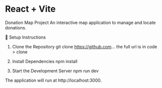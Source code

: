 # React + Vite

Donation Map Project
An interactive map application to manage and locate donations.

🚀 Setup Instructions
1. Clone the Repository
git clone https://github.com...
 the full url is in code > clone

2. Install Dependencies
npm install

4. Start the Development Server
npm run dev

The application will run at http://localhost:3000.
